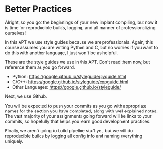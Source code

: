 # Better Practices
Alright, so you got the beginnings of your new implant compiling, but now it is time for reproducible builds, logging, and all manner of professionalizing ourselves!

In this APT we use style guides because we are professionals. Again, this course assumes you are writing Python and C, but no worries if you want to do this with another language, I just won't be as helpful.

These are the style guides we use in this APT. Don't read them now, but reference them as you go forward. 

* Python: <https://google.github.io/styleguide/pyguide.html>
* C/C++: <https://google.github.io/styleguide/cppguide.html>
* Other Languages: <https://google.github.io/styleguide/>

Next, we use Github.

You will be expected to push your commits as you go with appropriate names for the section you have completed, along with well explained notes. The vast majority of your assignments going forward will be links to your commits, so hopefully that helps you learn good development practices.

Finally, we aren't going to build pipeline stuff yet, but we will do reproducible builds by logging all config info and naming everything uniquely. 
